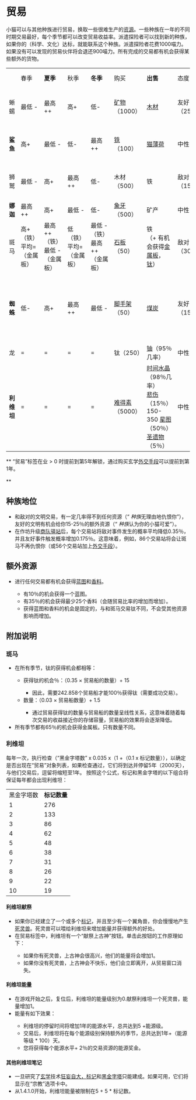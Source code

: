 # 贸易
<!--![贸易对象解锁条件](assets/002/001-trades.png)-->
  小猫可以与其他种族进行贸易，换取一些很难生产的<a href="?file=003-资源大全/005-资源介绍">资源</a>。一些种族在一年的不同时期交易最好，每个季节都可以改变贸易收益率。派遣探险者可以找到新的种族，如果你的（科学、文化）达标，就能联系这个种族。派遣探险者花费1000喵力。如果没有可以发现的贸易伙伴将会退还900喵力。所有完成的交易都有机会获得某些额外的货物。

  <table class="tb-maoyi">
   <tbody>
<tr>
<td></td>
<td>春季</td>
<td><strong>夏季</strong></td>
<td>秋季</td>
<td><strong>冬季</strong></td>
<td>购买</td>
<td><strong>出售</strong></td>
<td>态度</td>
<td><strong>先决条件</strong></td>
</tr>
<tr>
<td>蜥蜴</td>
<td>最低 - </td>
<td>最高++</td>
<td>高+</td>
<td>低-</td>
<td><a href="#minerals">矿物</a>（1000）</td>
<td><a href="?file=003-资源大全/02-木材">木材</a></td>
<td>友好（25％）</td>
<td>发展到20年以上</td>
</tr>
<tr>
<td><strong>鲨鱼</strong></td>
<td>高+</td>
<td>最低 - </td>
<td>低-</td>
<td>最高++</td>
<td><a href="#iron">铁</a>（100）</td>
<td><a href="?file=003-资源大全/01-猫薄荷">猫薄荷</a></td>
<td>中性</td>
<td>发展到20年以上</td>
</tr>
<tr>
<td>狮鹫</td>
<td>最低 - </td>
<td>高+</td>
<td>最高++</td>
<td>低-</td>
<td>木材（500）</td>
<td>铁</td>
<td>敌对（15％）</td>
<td>发展到20年以上</td>
</tr>
<tr>
<td><strong>娜迦</strong></td>
<td>最高++</td>
<td>高+</td>
<td>最低 - </td>
<td>低-</td>
<td><a href="#ivory">象牙</a>（500）</td>
<td>矿产</td>
<td>中性</td>
<td>1500 <a href="#culture">文化</a></td>
</tr>
<tr>
<td>斑马</td>
<td>高+（铁）<br style="clear:both" />平均=（金属板）</td>
<td>最高++（铁）<br style="clear:both" />最低 - （金属板）</td>
<td>低（铁）<br style="clear:both" />平均=（金属板）</td>
<td>最低 - （铁）<br style="clear:both" />最高++（金属板）</td>
<td><a href="#slab">石板</a>（50）</td>
<td>铁<br style="clear:both" />（+ 有机会获得<a href="#">金属板</a>，<a href="#">钛</a>）</td>
<td>敌对（30％）</td>
<td><a href="?file=003-资源大全/26-贸易船">贸易船</a></td>
</tr>
<tr>
<td><strong>蜘蛛</strong></td>
<td>低-</td>
<td>高+</td>
<td>最高++</td>
<td>最低 - </td>
<td><a href="#scaffold">脚手架</a>（50）</td>
<td><a href="?file=003-资源大全/04-煤">煤炭</a></td>
<td>友好（15％）</td>
<td>100贸易船，<br style="clear:both" />最大<a href="?file=001-猫咪百科/03-科技">科学</a>上限达到125K</td>
</tr>
<tr>
<td>龙</td>
<td>=</td>
<td>=</td>
<td>=</td>
<td>=</td>
<td>钛（250）</td>
<td><a href="#uranium">铀</a>（95％几率）</td>
<td>中性</td>
<td><a href="#Technologies#Nuclear_Fission">核裂变</a></td>
</tr>
<tr>
<td><strong>利维坦</strong></td>
<td>=</td>
<td>=</td>
<td>=</td>
<td>=</td>
<td><a href="#unobtainium">难得素</a>（5000）</td>
<td><a href="#time+crystal">时间水晶</a>（98％几率）<br style="clear:both" /> <a href="#Sorrow">悲伤</a>（15％）<br style="clear:both" />150-350 <a href="?file=003-资源大全/19-星图">星图</a>（50％）<br style="clear:both" /><a href="#relic">圣遗物</a>（5％）</td>
<td>中性</td>
<td><a href="#Religion#Black_Pyramid">黑金字塔</a></td>
</tr>
   </tbody>
</table>

** “贸易”标签在业 &gt; 0 时提前到第5年解锁，通过购买玄学<a href="?file=001-猫咪百科/03-科技/02-玄学#外交">外交手段</a>可以提前到第1年。<br style="clear:both" /> <br style="clear:both" /> **

## 种族地位

  <ul>
   <li>和敌对的文明交易，有一定几率得不到任何资源（“ <em>种族</em>无理由地仇恨你”），友好的文明有机会给你15-25％的额外资源（“ <em>种族</em>认为你的小猫可爱”）。</li>
   <li>在作坊升级<a href="#workshop#Caravanserai">商队驿站</a>后，每个交易站将敌对事件发生的概率平均降低0.35％，并且友好事件触发概率增加0.175％。这意味着，例如，86个交易站将会让斑马不再仇恨你（或56个交易站加上<a href="#Metaphysics#Diplomacy">外交手段</a>）。</li>
  </ul>

## 额外资源
  <ul>
   <li>进行任何交易都有机会获得<a href="#blueprint">蓝图</a>和<a href="#spice">香料</a>。</li>
   <ul>
<li> 有10％的机会获得一个蓝图。</li>
<li> 有35％的机会获得最少25个香料（会随贸易比率的增加而增加）。</li>
<li> 获得蓝图和香料的机会是固定的，与和斑马交易钛不同，不会受其他资源影响而增加。</li>
   </ul>
  </ul>

## 附加说明

### 斑马
   <ul>
<li> 在所有季节，钛的获得机会都相等：</li>
<ul>
<li> 获得钛的机会％：（0.35 × 贸易船的数量）+ 15 </li>
<ul>
 <li> 因此，需要242.858个贸易船才能100％获得钛（需要成功交易）。</li>
</ul>
<li> 数量：（0.03 × 贸易船数量）+ 1.5</li>
<ul>
 <li> 通过贸易获得钛的数量与贸易船的数量呈线性关系，这意味着随着每次交易的收益接近你的存储容量，贸易船的效果将会逐渐降低。</li>
</ul>
</ul>
<li> 所有季节都有65％的机会获得金属板。只有数量不同。</li>
   </ul>

### 利维坦

   每年一次，执行检查（“黑金字塔数” x 0.035 x（1 +（0.1 x 标记数量）），以确定是否出现在“贸易”对象列表，如果检查通过，它们将到达并停留5年（2000天），与他们交易后，逗留将缩短至1年。
   按照这个公式，标记和黑金字塔的以下组合将保证每年都会出现利维坦：

   <table class="wikitable">
<tbody>
<tr>
 <td>黑金字塔数</td>
 <td><strong>标记数量</strong></td>
</tr>
<tr>
 <td>1 </td>
 <td colspan="1" rowspan="1">276</td>
</tr>
<tr>
 <td>2 </td>
 <td colspan="1" rowspan="1">133</td>
</tr>
<tr>
 <td>3 </td>
 <td colspan="1" rowspan="1">86</td>
</tr>
<tr>
 <td>4 </td>
 <td colspan="1" rowspan="1">62</td>
</tr>
<tr>
 <td>5 </td>
 <td colspan="1" rowspan="1">48</td>
</tr>
<tr>
 <td>6 </td>
 <td colspan="1" rowspan="1">38</td>
</tr>
<tr>
 <td>7 </td>
 <td colspan="1" rowspan="1">31</td>
</tr>
<tr>
 <td>8 </td>
 <td colspan="1" rowspan="1">26</td>
</tr>
<tr>
 <td>9 </td>
 <td colspan="1" rowspan="1">22</td>
</tr>
<tr>
 <td>10</td>
 <td colspan="1" rowspan="1">19</td>
</tr>
</tbody>
   </table>

 #### 利维坦献祭
 <ul>
<li>如果你已经建立了一个或多个<a href="#Religion#Marker">标记</a>，并且至少有一个翼角兽，你会慢慢地产生<a href="#necrocorns">死灵兽</a>。死灵兽可以喂给利维坦来增加能量并获得额外的好处。</li>
<li>在贸易标签中，利维坦有一个“献祭上古神”按钮。单击此按钮的工作原理如下：</li>
<ul>
 <li> 如果你有死灵兽，上古神会很高兴，他们的能量将会增加1。</li>
 <li> 如果你没有死灵兽，上古神会不快乐，他们会立即离开，从贸易窗口消失。</li>
</ul>
</ul>

 #### 利维坦能量
<ul>
<li> 在游戏开始之后，复位后，利维坦的能量级别为0.献祭利维坦一个死灵兽，能量增加1。</li>
<li> 能量有如下效果：</li>
<ul>
 <li> 利维坦的停留时间将增加1年的能源水平，总共达到5 +能源级。</li>
 <li> 交易后，利维坦将在每个能源级别保持额外的季节，总共达到1年+（能源等级 * 100）天。</li>
 <li> 您将获得每个能源水平+ 2％的交易资源的能源奖金。</li>
</ul>
</ul>

#### 其他利维坦笔记
<ul>
<li> <a href="#Religion#Marker"></a>一旦研究了<a href="?file=001-猫咪百科/03-科技/02-玄学#玄学">玄学</a>技术<a href="#Metaphysics#Megalomania">狂妄自大，</a><a href="#Religion#Marker">标记</a>和<a href="#Religion#Black_Pyramid">黑金字塔</a>只能建成。如果可用，它们将显示在“宗教”选项卡中。</li>
<li> 从1.4.1.0开始，利维坦能量被限制在5 + 5 * 标记数。</li>
</ul>
